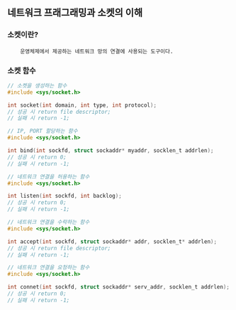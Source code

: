 ## 네트워크 프래그래밍과 소켓의 이해
### 소켓이란?
        운영체제에서 제공하는 네트워크 망의 연결에 사용되는 도구이다.
### 소켓 함수
```c
// 소켓을 생성하는 함수
#include <sys/socket.h>

int socket(int domain, int type, int protocol);
// 성공 시 return file descriptor;
// 실패 시 return -1;
```
```c
// IP, PORT 할당하는 함수
#include <sys/socket.h>

int bind(int sockfd, struct sockaddr* myaddr, socklen_t addrlen);
// 성공 시 return 0;
// 실패 시 return -1;
```
```c
// 네트워크 연결을 허용하는 함수
#include <sys/socket.h>

int listen(int sockfd, int backlog);
// 성공 시 return 0;
// 실패 시 return -1;
```
```c
// 네트워크 연결을 수락하는 함수
#include <sys/socket.h>

int accept(int sockfd, struct sockaddr* addr, socklen_t* addrlen);
// 성공 시 return file descriptor;
// 실패 시 return -1;
```
```c
// 네트워크 연결을 요청하는 함수
#include <sys/socket.h>

int connet(int sockfd, struct sockaddr* serv_addr, socklen_t addrlen);
// 성공 시 return 0;
// 실패 시 return -1;
```
